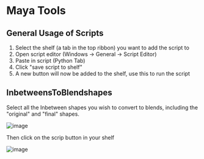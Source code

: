 # Maya Tools

## General Usage of Scripts
1. Select the shelf (a tab in the top ribbon) you want to add the script to
2. Open script editor (Windows -> General -> Script Editor)
4. Paste in script (Python Tab)
5. Click "save script to shelf"
6. A new button will now be added to the shelf, use this to run the script

## InbetweensToBlendshapes
Select all the Inbetween shapes you wish to convert to blends, including the "original" and "final" shapes.

![image](https://github.com/user-attachments/assets/e536d0c9-e2b0-4c6c-833e-7837a3405480)

Then click on the scrip button in your shelf

![image](https://github.com/user-attachments/assets/819b53c6-7b11-4434-9bfc-4574ffa1538b)
